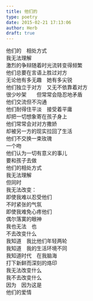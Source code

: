 ```yaml
---  
title: 他们的  
type: poetry  
date: 2015-02-21 17:13:06  
author: Herb  
draft: true
---  
```

他们的　相处方式  
我无法理解    
激烈的争辩随着时光流转变得频繁  
他们总要在言语上胜过对方  
无论他有多无趣　她有多尖锐  
他们独立于对方　又无不依靠着对方  
很少吵架　　但常常会隐忍地矛盾  
他们交流但不沟通  
他们耐得住平淡　接受着平庸  
却把一切想象寄在孩子身上    
他们常常会对对方撒娇  
却被另一方的现实拉回了生活  
他们不交换一束玫瑰  
一个吻  
他们认为一切有意义的事儿  
要和孩子去做    
他们的相处方式  
我无法理解  
但同时  
我无法改变：  
即使我难以忍受他们  
不时紧张的气氛  
即使我难免心疼他们  
偶尔落寞的眼神  
我也无法　也  
不去改变什么    
我知道　我比他们年轻两轮  
我知道　我的生活环境不同  
我知道时代　在我脑海  
打下新鲜而深刻的烙印  
我无法改变什么  
我不去改变什么  
因为　因为这是  
他们的爱情